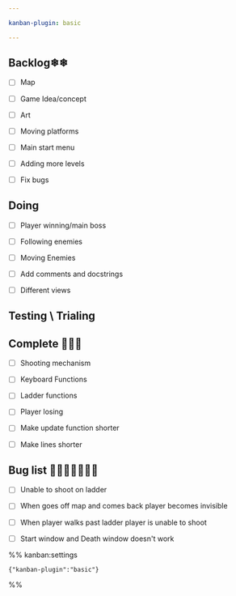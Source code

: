 ```yaml
---

kanban-plugin: basic

---
```


## Backlog❄❄

- [ ] Map
- [ ] Game Idea/concept
- [ ] Art
- [ ] Moving platforms
- [ ] Main start menu
- [ ] Adding more levels
- [ ] Fix bugs


## Doing

- [ ] Player winning/main boss
- [ ] Following enemies
- [ ] Moving Enemies
- [ ] Add comments and docstrings
- [ ] Different views


## Testing \ Trialing



## Complete 🎈🎉✨

- [ ] Shooting mechanism
- [ ] Keyboard Functions
- [ ] Ladder functions
- [ ] Player losing
- [ ] Make update function shorter
- [ ] Make lines shorter


## Bug list 🦋🐛🦟🐜🦗🐝🐞

- [ ] Unable to shoot on ladder
- [ ] When goes off map and comes back player becomes invisible
- [ ] When player walks past ladder player is unable to shoot
- [ ] Start window and Death window doesn't work




%% kanban:settings
```
{"kanban-plugin":"basic"}
```
%%